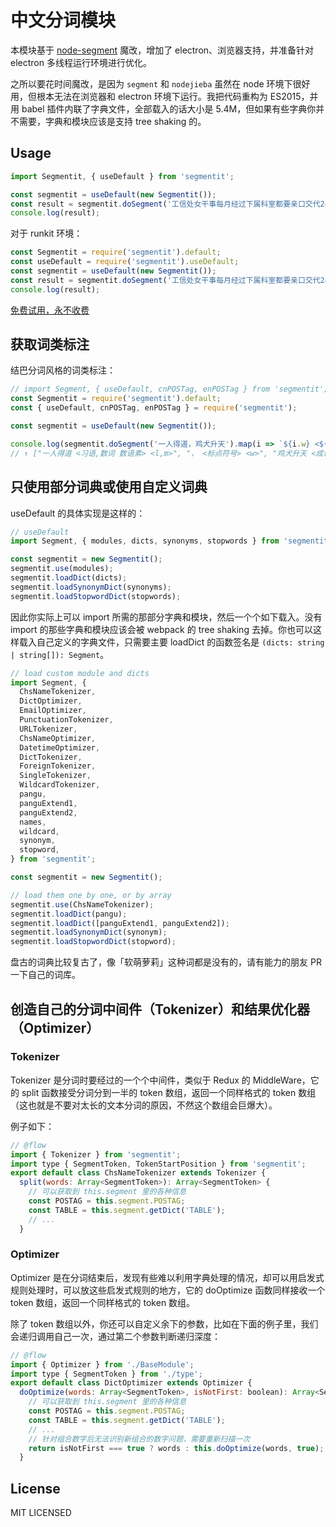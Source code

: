 # 中文分词模块

本模块基于 [node-segment](https://github.com/leizongmin/node-segment) 魔改，增加了 electron、浏览器支持，并准备针对 electron 多线程运行环境进行优化。

之所以要花时间魔改，是因为 ```segment``` 和 ```nodejieba``` 虽然在 node 环境下很好用，但根本无法在浏览器和 electron 环境下运行。我把代码重构为 ES2015，并用 babel 插件内联了字典文件，全部载入的话大小是 5.4M，但如果有些字典你并不需要，字典和模块应该是支持 tree shaking 的。

## Usage

```javascript
import Segmentit, { useDefault } from 'segmentit';

const segmentit = useDefault(new Segmentit());
const result = segmentit.doSegment('工信处女干事每月经过下属科室都要亲口交代24口交换机等技术性器件的安装工作。');
console.log(result);
```

对于 runkit 环境：

```javascript
const Segmentit = require('segmentit').default;
const useDefault = require('segmentit').useDefault;
const segmentit = useDefault(new Segmentit());
const result = segmentit.doSegment('工信处女干事每月经过下属科室都要亲口交代24口交换机等技术性器件的安装工作。');
console.log(result);
```

[免费试用，永不收费](https://npm.runkit.com/segmentit)

## 获取词类标注

结巴分词风格的词类标注：

```javascript
// import Segment, { useDefault, cnPOSTag, enPOSTag } from 'segmentit';
const Segmentit = require('segmentit').default;
const { useDefault, cnPOSTag, enPOSTag } = require('segmentit');

const segmentit = useDefault(new Segmentit());

console.log(segmentit.doSegment('一人得道，鸡犬升天').map(i => `${i.w} <${cnPOSTag(i.p)}> <${enPOSTag(i.p)}>`))
// ↑ ["一人得道 <习语,数词 数语素> <l,m>", "， <标点符号> <w>", "鸡犬升天 <成语> <i>"]
```

## 只使用部分词典或使用自定义词典

useDefault 的具体实现是这样的：

```javascript
// useDefault
import Segment, { modules, dicts, synonyms, stopwords } from 'segmentit';

const segmentit = new Segmentit();
segmentit.use(modules);
segmentit.loadDict(dicts);
segmentit.loadSynonymDict(synonyms);
segmentit.loadStopwordDict(stopwords);
```

因此你实际上可以 import 所需的那部分字典和模块，然后一个个如下载入。没有 import 的那些字典和模块应该会被 webpack 的 tree shaking 去掉。你也可以这样载入自己定义的字典文件，只需要主要 loadDict 的函数签名是 ```(dicts: string | string[]): Segment```。

```javascript
// load custom module and dicts
import Segment, {
  ChsNameTokenizer,
  DictOptimizer,
  EmailOptimizer,
  PunctuationTokenizer,
  URLTokenizer,
  ChsNameOptimizer,
  DatetimeOptimizer,
  DictTokenizer,
  ForeignTokenizer,
  SingleTokenizer,
  WildcardTokenizer,
  pangu,
  panguExtend1,
  panguExtend2,
  names,
  wildcard,
  synonym,
  stopword,
} from 'segmentit';

const segmentit = new Segmentit();

// load them one by one, or by array
segmentit.use(ChsNameTokenizer);
segmentit.loadDict(pangu);
segmentit.loadDict([panguExtend1, panguExtend2]);
segmentit.loadSynonymDict(synonym);
segmentit.loadStopwordDict(stopword);
```

盘古的词典比较复古了，像「软萌萝莉」这种词都是没有的，请有能力的朋友 PR 一下自己的词库。

## 创造自己的分词中间件（Tokenizer）和结果优化器（Optimizer）

### Tokenizer

Tokenizer 是分词时要经过的一个个中间件，类似于 Redux 的 MiddleWare，它的 split 函数接受分词分到一半的 token 数组，返回一个同样格式的 token 数组（这也就是不要对太长的文本分词的原因，不然这个数组会巨爆大）。

例子如下：

```javascript
// @flow
import { Tokenizer } from 'segmentit';
import type { SegmentToken, TokenStartPosition } from 'segmentit';
export default class ChsNameTokenizer extends Tokenizer {
  split(words: Array<SegmentToken>): Array<SegmentToken> {
    // 可以获取到 this.segment 里的各种信息
    const POSTAG = this.segment.POSTAG;
    const TABLE = this.segment.getDict('TABLE');
    // ...
  }
```

### Optimizer

Optimizer 是在分词结束后，发现有些难以利用字典处理的情况，却可以用启发式规则处理时，可以放这些启发式规则的地方，它的 doOptimize 函数同样接收一个 token 数组，返回一个同样格式的 token 数组。

除了 token 数组以外，你还可以自定义余下的参数，比如在下面的例子里，我们会递归调用自己一次，通过第二个参数判断递归深度：

```javascript
// @flow
import { Optimizer } from './BaseModule';
import type { SegmentToken } from './type';
export default class DictOptimizer extends Optimizer {
  doOptimize(words: Array<SegmentToken>, isNotFirst: boolean): Array<SegmentToken> {
    // 可以获取到 this.segment 里的各种信息
    const POSTAG = this.segment.POSTAG;
    const TABLE = this.segment.getDict('TABLE');
    // ...
    // 针对组合数字后无法识别新组合的数字问题，需要重新扫描一次
    return isNotFirst === true ? words : this.doOptimize(words, true);
  }
```

## License

MIT LICENSED
